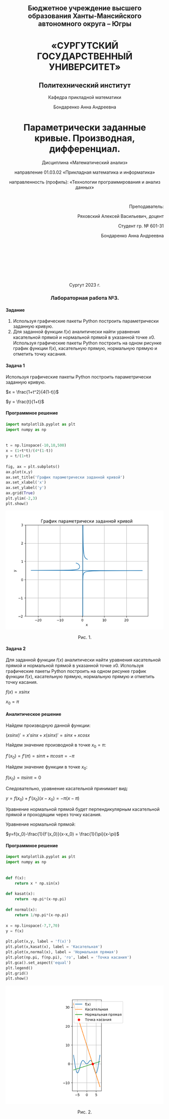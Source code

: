 <h2 style="text-align: center;">Бюджетное учреждение высшего образования Ханты-Мансийского автономного округа – Югры</h2>

<h1 style="text-align: center;">«СУРГУТСКИЙ ГОСУДАРСТВЕННЫЙ УНИВЕРСИТЕТ»</h1>

<h2 style="text-align: center;">Политехнический институт</h2>

<p style="text-align: center;">Кафедра прикладной математики</p>

<p style="text-align: center;">Бондаренко Анна Андреевна</p>

<h1 style="text-align: center;">Параметрически заданные кривые. Производная, дифференциал.</h1>

<p style="text-align: center;">Дисциплина «Математический анализ»</p>

<p style="text-align: center;">направление 01.03.02 «Прикладная математика и информатика»</p>

<p style="text-align: center;">направленность (профиль): «Технологии программирования и анализ данных»</p>

<pre>

</pre>

<p style="text-align: right;">Преподаватель:  </p>

<p style="text-align: right;">Ряховский Алексей Васильевич, доцент</p>

<p style="text-align: right;">Студент гр. № 601-31</p>

<p style="text-align: right;">Бондаренко Анна Андреевна</p>

<pre>







</pre>

<p style="text-align: center;">Сургут 2023 г.</p>

<h3 style="text-align: center;">Лабораторная работа №3.</h3>

#### Задание

1. Используя графические пакеты Python построить параметрически 
заданную кривую.
2. Для заданной функции 𝑓(𝑥) аналитически найти уравнения касательной прямой и нормальной прямой в указанной точке 𝑥0. Используя графические пакеты Python построить на одном рисунке график функции 𝑓(𝑥), касательную прямую, нормальную прямую и отметить точку касания.

#### Задача 1
Используя графические пакеты Python построить параметрически 
заданную кривую.

$x = \frac{1+t^2}{4(1-t)}$

$y = \frac{t}{1+t}$

#### Программное решение

```python
import matplotlib.pyplot as plt 
import numpy as np


t = np.linspace(-10,10,500) 
x = (1+t*t)/(4*(1-t))
y = t/(1+t)

fig, ax = plt.subplots()
ax.plot(x,y)
ax.set_title('График параметрически заданной кривой')
ax.set_xlabel('x')
ax.set_ylabel('y')
ax.grid(True)
plt.ylim(-2,3)
plt.show()

```

![](1.png)

<p style="text-align: center;">Рис. 1.</p>

#### Задача 2

Для заданной функции 𝑓(𝑥) аналитически найти уравнения касательной прямой и нормальной прямой в указанной точке 𝑥0. Используя графические пакеты Python построить на одном рисунке график функции 𝑓(𝑥), касательную прямую, нормальную прямую и отметить точку касания.

$f(x) = xsinx$

$x_0 = \pi$

#### Аналитическое решение
Найдем производную данной функции:

$(xsinx)' = x'sinx + x(sinx)'= sinx+xcosx$

Найдем значение производной в точке $x_0=\pi$:

$f'(x_0)=f'(\pi)= sin\pi+\pi cos\pi = -\pi$

Найдем значение функции в точке $x_0$:

$f(x_0)=\pi sin\pi = 0$

Следовательно, уравнение касательной принимает вид:

$y = f(x_0)+f'(x_0)(x-x_0)= -\pi(x-\pi)$

Уравнение нормальной прямой будет перпендикулярным касательной прямой и проходящим через точку касания.

Уравнение нормальной прямой:

$y=f(x_0)-\frac{1}{f'(x_0)}(x-x_0) = \frac{1}{\pi}(x-\pi)$

#### Программное решение

```python
import matplotlib.pyplot as plt 
import numpy as np


def f(x):
    return x * np.sin(x)

def kasat(x):
    return -np.pi*(x-np.pi)

def normal(x):
    return 1/np.pi*(x-np.pi)

x = np.linspace(-7,7,70)
y = f(x)

plt.plot(x,y, label = 'f(x)')
plt.plot(x,kasat(x), label = 'Касательная')
plt.plot(x,normal(x), label = 'Нормальная прямая')
plt.plot(np.pi, f(np.pi), 'ro', label = 'Точка касания')
plt.gca().set_aspect('equal')
plt.legend()
plt.grid()
plt.show()

```

![](2.png)

<p style="text-align: center;">Рис. 2.</p>